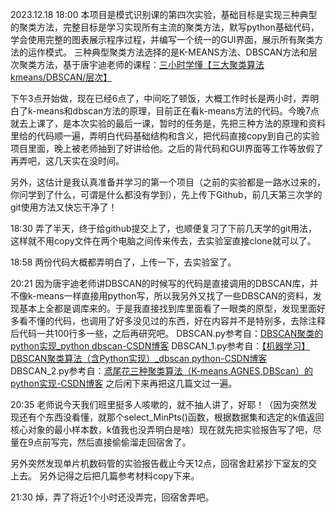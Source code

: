 2023.12.18	18:00
本项目是模式识别课的第四次实验，基础目标是实现三种典型的聚类方法，完整目标是学习实现所有主流的聚类方法，默写python基础代码，学会使用完整的图表展示程序过程，并编写一个统一的GUI界面，展示所有聚类方法的运作模式。
三种典型聚类方法选择的是K-MEANS方法、DBSCAN方法和层次聚类方法，基于唐宇迪老师的课程：[三小时学懂【三大聚类算法kmeans/DBSCAN/层次】](https://www.bilibili.com/video/BV1ST411w7De/)

下午3点开始做，现在已经6点了，中间吃了顿饭，大概工作时长是两小时，弄明白了k-means和dbscan方法的原理，目前正在看k-means方法的代码。今晚7点就去上课了，是本次实验的最后一课，暂时的任务是，先把三种方法的原理和资料里给的代码顺一遍，弄明白代码基础结构和含义，把代码直接copy到自己的实验项目里面，晚上被老师抽到了好讲给他。之后的背代码和GUI界面等工作等放假了再弄吧，这几天实在没时间。

另外，这估计是我认真准备并学习的第一个项目（之前的实验都是一路水过来的，你问学到了什么，可谓是什么都没有学到），先上传下Github，前几天第三次学的git使用方法又快忘干净了！

18:30
弄了半天，终于给github提交上了，也顺便复习了下前几天学的git用法，这样就不用copy文件在两个电脑之间传来传去，去实验室直接clone就可以了。

18:58
两份代码大概都弄明白了，上传一下，去实验室了。

20:21
因为唐宇迪老师讲DBSCAN的时候写的代码是直接调用的DBSCAN库，并不像k-means一样直接用python写，所以我另外又找了一些DBSCAN的资料，发现基本上全都是调库来的。于是我直接找到库里面看了一眼类的原型，发现里面好多看不懂的代码，也调用了好多没见过的东西，好在内容并不是特别多，去除注释后代码一共100行多一些，之后再研究吧。
DBSCAN.py参考自：[DBSCAN聚类的python实现_python dbscan-CSDN博客](https://blog.csdn.net/qq_18055167/article/details/128493668)
DBSCAN_1.py参考自：[【机器学习】DBSCAN聚类算法（含Python实现）_dbscan python-CSDN博客](https://blog.csdn.net/wzk4869/article/details/129775584)
DBSCAN_2.py参考自：[鸢尾花三种聚类算法（K-means,AGNES,DBScan）的python实现-CSDN博客](https://blog.csdn.net/weixin_42134141/article/details/80413598)
之后闲下来再把这几篇文过一遍。

20:35
老师说今天我们班里挺多人咳嗽的，就不抽人讲了，好耶！（因为突然发现还有个东西没看懂，就那个select_MinPts()函数，根据数据集和选定的k值返回核心对象的最小样本数，k值我也没弄明白是啥）现在就先把实验报告写了吧，尽量在9点前写完，然后直接偷偷溜走回宿舍了。

另外突然发现单片机数码管的实验报告截止今天12点，回宿舍赶紧抄下室友的交上去。
另外记得之后把几篇参考材料copy下来。

21:30
焯，弄了将近1个小时还没弄完，回宿舍弄吧。
